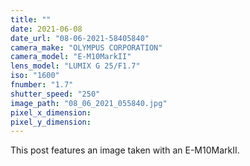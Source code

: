 ```yaml
---
title: ""
date: 2021-06-08
date_url: "08-06-2021-58405840"
camera_make: "OLYMPUS CORPORATION"
camera_model: "E-M10MarkII"
lens_model: "LUMIX G 25/F1.7"
iso: "1600"
fnumber: "1.7"
shutter_speed: "250"
image_path: "08_06_2021_055840.jpg"
pixel_x_dimension: 
pixel_y_dimension: 
---
```


This post features an image taken with an E-M10MarkII.